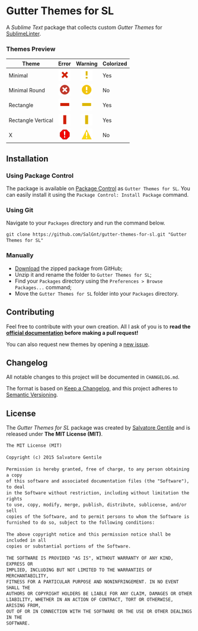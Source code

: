 Gutter Themes for SL
====================
A _Sublime Text_ package that collects custom _Gutter Themes_ for [SublimeLinter](https://github.com/SublimeLinter/SublimeLinter3).

### Themes Preview

| Theme                   | Error                                              | Warning                                              | Colorized |
| ----------------------- | :------------------------------------------------: | :--------------------------------------------------: | --------- |
| Minimal                 | ![](.preview/minimal_error.png?raw=true)           | ![](.preview/minimal_warning.png?raw=true)           | Yes       |
| Minimal Round           | ![](.preview/minimal_round_error.png?raw=true)     | ![](.preview/minimal_round_warning.png?raw=true)     | No        |
| Rectangle               | ![](.preview/rectangle_error.png?raw=true)         | ![](.preview/rectangle_warning.png?raw=true)         | Yes       |
| Rectangle Vertical      | ![](.preview/rectangle_vertical_error.png?raw=true) | ![](.preview/rectangle_vertical_warning.png?raw=true) | Yes       |
| X                       | ![](.preview/x_error.png?raw=true)                 | ![](.preview/x_warning.png?raw=true)                 | No        |


## Installation
### Using Package Control
The package is available on [Package Control](https://packagecontrol.io) as `Gutter Themes for SL`. You can easily install it using the `Package Control: Install Package` command.

### Using Git
Navigate to your `Packages` directory and run the command below.

    git clone https://github.com/SalGnt/gutter-themes-for-sl.git "Gutter Themes for SL"

### Manually
- [Download](https://github.com/SalGnt/gutter-themes-for-sl/archive/master.zip) the zipped package from GitHub;
- Unzip it and rename the folder to `Gutter Themes for SL`;
- Find your `Packages` directory using the `Preferences > Browse Packages...` command;
- Move the `Gutter Themes for SL` folder into your `Packages` directory.


## Contributing
Feel free to contribute with your own creation. All I ask of you is to **read the [official documentation](https://sublimelinter.readthedocs.org/en/latest/gutter_themes.html) before making a pull request!**

You can also request new themes by opening a [new issue](https://github.com/SalGnt/gutter-themes-for-sl/issues).

## Changelog
All notable changes to this project will be documented in `CHANGELOG.md`.

The format is based on [Keep a Changelog](https://keepachangelog.com/en/1.0.0/),
and this project adheres to [Semantic Versioning](https://semver.org/spec/v2.0.0.html).

## License
The _Gutter Themes for SL_ package was created by [Salvatore Gentile](https://github.com/SalGnt) and is released under **The MIT License (MIT)**.

    The MIT License (MIT)

    Copyright (c) 2015 Salvatore Gentile

    Permission is hereby granted, free of charge, to any person obtaining a copy
    of this software and associated documentation files (the "Software"), to deal
    in the Software without restriction, including without limitation the rights
    to use, copy, modify, merge, publish, distribute, sublicense, and/or sell
    copies of the Software, and to permit persons to whom the Software is
    furnished to do so, subject to the following conditions:

    The above copyright notice and this permission notice shall be included in all
    copies or substantial portions of the Software.

    THE SOFTWARE IS PROVIDED "AS IS", WITHOUT WARRANTY OF ANY KIND, EXPRESS OR
    IMPLIED, INCLUDING BUT NOT LIMITED TO THE WARRANTIES OF MERCHANTABILITY,
    FITNESS FOR A PARTICULAR PURPOSE AND NONINFRINGEMENT. IN NO EVENT SHALL THE
    AUTHORS OR COPYRIGHT HOLDERS BE LIABLE FOR ANY CLAIM, DAMAGES OR OTHER
    LIABILITY, WHETHER IN AN ACTION OF CONTRACT, TORT OR OTHERWISE, ARISING FROM,
    OUT OF OR IN CONNECTION WITH THE SOFTWARE OR THE USE OR OTHER DEALINGS IN THE
    SOFTWARE.

